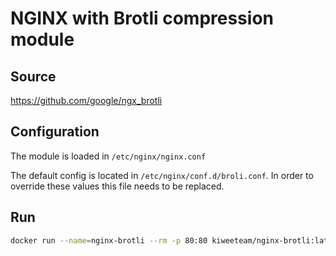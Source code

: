 # NGINX with Brotli compression module

## Source

https://github.com/google/ngx_brotli

## Configuration

The module is loaded in `/etc/nginx/nginx.conf`

The default config is located in `/etc/nginx/conf.d/broli.conf`.
In order to override these values this file needs to be replaced.

## Run

```bash
docker run --name=nginx-brotli --rm -p 80:80 kiweeteam/nginx-brotli:latest
```